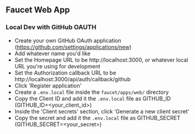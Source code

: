## Faucet Web App

### Local Dev with GitHub OAUTH

- Create your own GitHub OAuth application (https://github.com/settings/applications/new)
- Add whatever name you'd like
- Set the Homepage URL to be http://localhost:3000, or whatever local URL you're using for development
- Set the Authorization callback URL to be http://localhost:3000/api/auth/callback/github
- Click 'Register application'
- Create a `.env.local` file inside the `faucet/apps/web/` directory
- Copy the Client ID and add it the `.env.local` file as GITHUB_ID (GITHUB_ID=<your_client_id>)
- Inside the 'Client secrets' section, click 'Generate a new client secret'
- Copy the secret and add it the `.env.local` file as GITHUB_SECRET (GITHUB_SECRET=<your_secret>)
